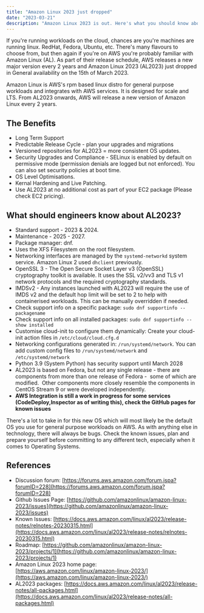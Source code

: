 ```yaml
---
title: "Amazon Linux 2023 just dropped"
date: "2023-03-21"
description: "Amazon Linux 2023 is out. Here's what you should know about it"
---
```


If you're running workloads on the cloud, chances are you're machines are running linux. RedHat, Fedora, Ubuntu, etc. There's many flavours to choose from, but then again if you're on AWS you're probably familiar with Amazon Linux (AL). As part of their release schedule, AWS releases a new major version every 2 years and Amazon Linux 2023 (AL2023) just dropped in General availability on the 15th of March 2023.

Amazon Linux is AWS's rpm based linux distro for general purpose workloads and integrates with AWS services. It is designed for scale and LTS. From AL2023 onwards, AWS will release a new version of Amazon Linux every 2 years.

## The Benefits

* Long Term Support
* Predictable Release Cycle - plan your upgrades and migrations
* Versioned repositories for AL2023 = more consistent OS updates.
* Security Upgrades and Compliance - SELinux is enabled by default on permissive mode (permission denials are logged but not enforced). You can also set security policies at boot time.
* OS Level Optimisations.
* Kernal Hardening and Live Patching.
* Use AL2023 at no additional cost as part of your EC2 package (Please check EC2 pricing).

## What should engineers know about AL2023?

* Standard support - 2023 & 2024.
* Maintenance - 2025 - 2027.
* Package manager: dnf.
* Uses the XFS Filesystem on the root filesystem.
* Networking interfaces are managed by the `systemd-networkd` system service. Amazon Linux 2 used `dhclient` previously.
* OpenSSL 3 - The Open Secure Socket Layer v3 (OpenSSL) cryptography toolkit is available. It uses the SSL v2/vv3 and TLS v1 network protocols and the required cryptography standards.
* IMDSv2 - Any instances launched with AL2023 will require the use of IMDS v2 and the default hop limit will be set to 2 to help with containerised workloads. This can be manually overridden if needed.
* Check support info on a specific package: `sudo dnf supportinfo --packagename`
* Check support info on all installed packages: `sudo dnf supportinfo --show installed`
* Customise cloud-init to configure them dynamically: Create your cloud-init action files in `/etc/cloud/cloud.cfg.d`
* Networking configurations generated in: `/run/systemd/network`. You can add custom config files to `/run/systemd/network` and `/etc/systemd/network`
* Python 3.9 (System Python) has security support until March 2028
* AL2023 is based on Fedora, but not any single release - there are components from more than one release of Fedora -  some of which are modified.  Other components more closely resemble the components in CentOS Stream 9 or were developed independently.
* **AWS Integration is still a work in progress for some services (CodeDeploy,Inspector as of writing this), check the GitHub pages for known issues**

There's a lot to take in for this new OS which will most likely be the default OS you use for general purpose workloads on AWS. As with anything else in technology, there will always be bugs. Check the known issues, plan and prepare yourself before committing to any different tech, especially when it comes to Operating Systems.

## References

* Discussion forum: [https://forums.aws.amazon.com/forum.jspa?forumID=228](https://forums.aws.amazon.com/forum.jspa?forumID=228)
* Github Issues Page: [https://github.com/amazonlinux/amazon-linux-2023/issues](https://github.com/amazonlinux/amazon-linux-2023/issues)
* Known Issues: [https://docs.aws.amazon.com/linux/al2023/release-notes/relnotes-20230315.html](https://docs.aws.amazon.com/linux/al2023/release-notes/relnotes-20230315.html)
* Roadmap: [https://github.com/amazonlinux/amazon-linux-2023/projects/1](https://github.com/amazonlinux/amazon-linux-2023/projects/1)
* Amazon Linux 2023 home page: [https://aws.amazon.com/linux/amazon-linux-2023/](https://aws.amazon.com/linux/amazon-linux-2023/)
* AL2023 packages: [https://docs.aws.amazon.com/linux/al2023/release-notes/all-packages.html](https://docs.aws.amazon.com/linux/al2023/release-notes/all-packages.html)
